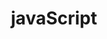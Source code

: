 ---
layout: posts_by_category
categories: javaScript
title: javaScript
permalink: /category/javaScript
---